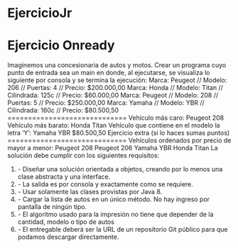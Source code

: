 # EjercicioJr

<h1>Ejercicio Onready</h1>
Imaginemos una concesionaria de autos y motos.
Crear un programa cuyo punto de entrada sea un main en donde, al ejecutarse, se visualiza
lo siguiente por consola y se termina la ejecución:
<td>Marca: Peugeot // Modelo: 206 // Puertas: 4 // Precio: $200.000,00
Marca: Honda // Modelo: Titan // Cilindrada: 125c // Precio: $60.000,00
Marca: Peugeot // Modelo: 208 // Puertas: 5 // Precio: $250.000,00
Marca: Yamaha // Modelo: YBR // Cilindrada: 160c // Precio: $80.500,50
=============================
Vehículo más caro: Peugeot 208
Vehículo más barato: Honda Titan
Vehículo que contiene en el modelo la letra ‘Y’: Yamaha YBR $80.500,50
Ejercicio extra (si lo haces sumas puntos)
=============================
Vehículos ordenados por precio de mayor a menor:
Peugeot 208
Peugeot 206
Yamaha YBR
Honda Titan</td>
La solución debe cumplir con los siguientes requisitos:
<ol><li>- Diseñar una solución orientada a objetos, creando por lo menos una clase abstracta y
una interface.</li>
<li>- La salida es por consola y exactamente como se requiere.</li>
<li>- Usar solamente las clases provistas por Java 8.</li>
<li>- Cargar la lista de autos en un único método. No hay ingreso por pantalla de ningún tipo.</li>
<li>- El algoritmo usado para la impresión no tiene que depender de la cantidad, modelo o tipo
de autos</li>
<li>- El entregable deberá ser la URL de un repositorio Git público para que podamos
descargar directamente.</li>
</ol>
